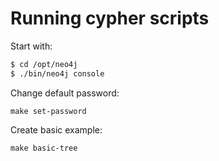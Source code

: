 # Running cypher scripts

Start with:

```bash
$ cd /opt/neo4j
$ ./bin/neo4j console
```

Change default password:

```
make set-password
```

Create basic example:

```
make basic-tree
```
